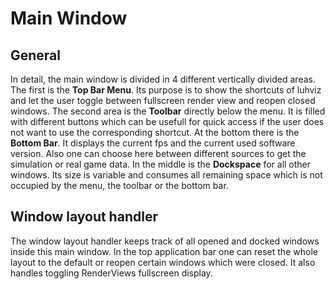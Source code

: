 # Main Window

## General
In detail, the main window is divided in 4 different vertically divided areas. The first is the **Top Bar Menu**. Its purpose is to show the shortcuts of luhviz and let the user toggle between fullscreen render view and reopen closed windows. The second area is the **Toolbar** directly below the menu. It is filled with different buttons which can be usefull for quick access if the user does not want to use the corresponding shortcut. At the bottom there is the **Bottom Bar**. It displays the current fps and the current used software version. Also one can choose here between different sources to get the simulation or real game data. In the middle is the **Dockspace** for all other windows. Its size is variable and consumes all remaining space which is not occupied by the menu, the toolbar or the bottom bar.

## Window layout handler
The window layout handler keeps track of all opened and docked windows inside this main window. In the top application bar one can reset the whole layout to the default or reopen certain windows which were closed. It also handles toggling RenderViews fullscreen display. 
